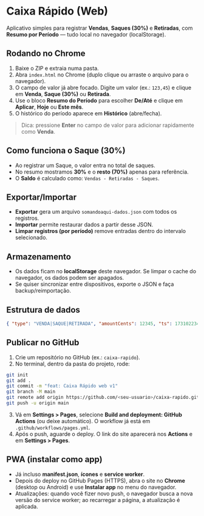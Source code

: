 # Caixa Rápido (Web)
Aplicativo simples para registrar **Vendas**, **Saques (30%)** e **Retiradas**, com **Resumo por Período** — tudo local no navegador (localStorage).

## Rodando no Chrome
1. Baixe o ZIP e extraia numa pasta.
2. Abra `index.html` no Chrome (duplo clique ou arraste o arquivo para o navegador).
3. O campo de valor já abre focado. Digite um valor (ex.: `123,45`) e clique em **Venda**, **Saque (30%)** ou **Retirada**.
4. Use o bloco **Resumo do Período** para escolher **De/Até** e clique em **Aplicar**, **Hoje** ou **Este mês**.
5. O histórico do período aparece em **Histórico** (abre/fecha).

> Dica: pressione **Enter** no campo de valor para adicionar rapidamente como **Venda**.

## Como funciona o Saque (30%)
- Ao registrar um Saque, o valor entra no total de saques.
- No resumo mostramos **30%** e o **resto (70%)** apenas para referência.
- O **Saldo** é calculado como: `Vendas - Retiradas - Saques`.

## Exportar/Importar
- **Exportar** gera um arquivo `somandoaqui-dados.json` com todos os registros.
- **Importar** permite restaurar dados a partir desse JSON.
- **Limpar registros (por período)** remove entradas dentro do intervalo selecionado.

## Armazenamento
- Os dados ficam no **localStorage** deste navegador. Se limpar o cache do navegador, os dados podem ser apagados.
- Se quiser sincronizar entre dispositivos, exporte o JSON e faça backup/reimportação.

## Estrutura de dados
```json
{ "type": "VENDA|SAQUE|RETIRADA", "amountCents": 12345, "ts": 1731022345123 }
```


## Publicar no GitHub

1. Crie um repositório no GitHub (ex.: `caixa-rapido`).
2. No terminal, dentro da pasta do projeto, rode:

```bash
git init
git add .
git commit -m "feat: Caixa Rápido web v1"
git branch -M main
git remote add origin https://github.com/<seu-usuario>/caixa-rapido.git
git push -u origin main
```

3. Vá em **Settings > Pages**, selecione **Build and deployment: GitHub Actions** (ou deixe automático). O workflow já está em `.github/workflows/pages.yml`.  
4. Após o push, aguarde o deploy. O link do site aparecerá nos **Actions** e em **Settings > Pages**.


## PWA (instalar como app)
- Já incluso **manifest.json**, **ícones** e **service worker**.
- Depois do deploy no GitHub Pages (HTTPS), abra o site no **Chrome** (desktop ou Android) e use **Instalar app** no menu do navegador.
- Atualizações: quando você fizer novo push, o navegador busca a nova versão do service worker; ao recarregar a página, a atualização é aplicada.
